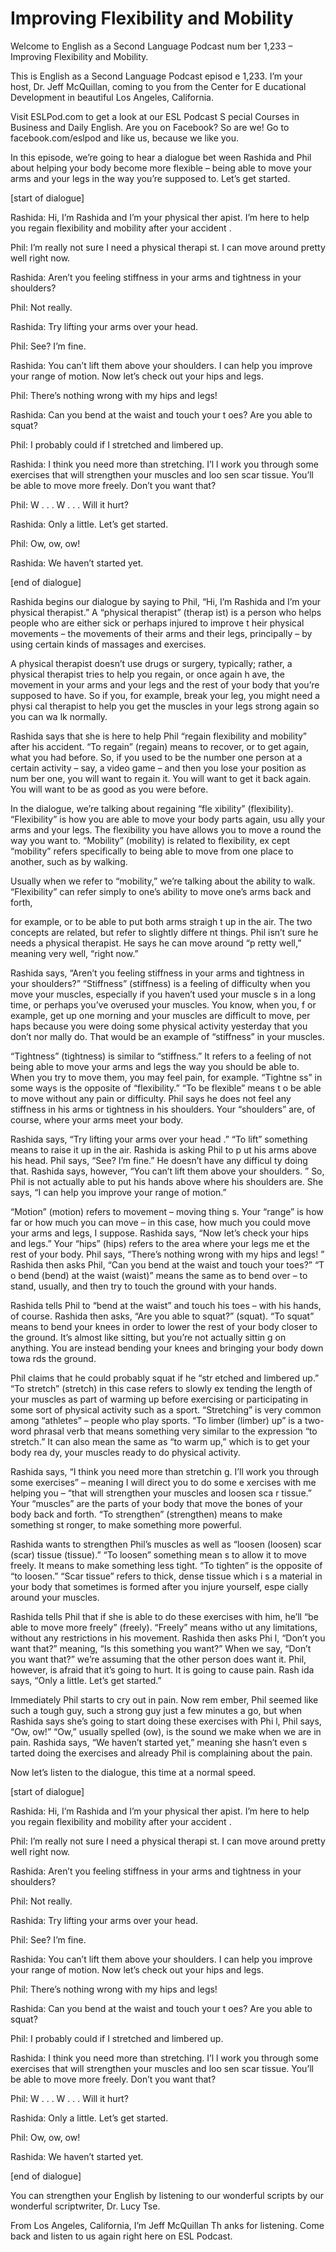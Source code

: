 # Improving Flexibility and Mobility

Welcome to English as a Second Language Podcast num ber 1,233 – Improving Flexibility and Mobility.

This is English as a Second Language Podcast episod e 1,233. I’m your host, Dr. Jeff McQuillan, coming to you from the Center for E ducational Development in beautiful Los Angeles, California.

Visit ESLPod.com to get a look at our ESL Podcast S pecial Courses in Business and Daily English. Are you on Facebook? So are we! Go to facebook.com/eslpod and like us, because we like you.

In this episode, we’re going to hear a dialogue bet ween Rashida and Phil about helping your body become more flexible – being able  to move your arms and your legs in the way you’re supposed to. Let’s get started.

[start of dialogue]

Rashida: Hi, I’m Rashida and I’m your physical ther apist. I’m here to help you regain flexibility and mobility after your accident .

Phil: I’m really not sure I need a physical therapi st. I can move around pretty well right now.

Rashida: Aren’t you feeling stiffness in your arms and tightness in your shoulders?

Phil: Not really.

Rashida: Try lifting your arms over your head.

Phil: See? I’m fine.

Rashida: You can’t lift them above your shoulders. I can help you improve your range of motion. Now let’s check out your hips and legs.

Phil: There’s nothing wrong with my hips and legs!

Rashida: Can you bend at the waist and touch your t oes? Are you able to squat?

Phil: I probably could if I stretched and limbered up.

 Rashida: I think you need more than stretching. I’l l work you through some exercises that will strengthen your muscles and loo sen scar tissue. You’ll be able to move more freely. Don’t you want that?

Phil: W . . . W . . . Will it hurt?

Rashida: Only a little. Let’s get started.

Phil: Ow, ow, ow!

Rashida: We haven’t started yet.

[end of dialogue]

Rashida begins our dialogue by saying to Phil, “Hi,  I’m Rashida and I’m your physical therapist.” A “physical therapist” (therap ist) is a person who helps people who are either sick or perhaps injured to improve t heir physical movements – the movements of their arms and their legs, principally  – by using certain kinds of massages and exercises.

A physical therapist doesn’t use drugs or surgery, typically; rather, a physical therapist tries to help you regain, or once again h ave, the movement in your arms and your legs and the rest of your body that you’re  supposed to have. So if you, for example, break your leg, you might need a physi cal therapist to help you get the muscles in your legs strong again so you can wa lk normally.

Rashida says that she is here to help Phil “regain flexibility and mobility” after his accident. “To regain” (regain) means to recover, or  to get again, what you had before. So, if you used to be the number one person  at a certain activity – say, a video game – and then you lose your position as num ber one, you will want to regain it. You will want to get it back again. You will want to be as good as you were before.

In the dialogue, we’re talking about regaining “fle xibility” (flexibility). “Flexibility” is how you are able to move your body parts again, usu ally your arms and your legs. The flexibility you have allows you to move a round the way you want to. “Mobility” (mobility) is related to flexibility, ex cept “mobility” refers specifically to being able to move from one place to another, such as by walking.

Usually when we refer to “mobility,” we’re talking about the ability to walk. “Flexibility” can refer simply to one’s ability to move one’s arms back and forth,

for example, or to be able to put both arms straigh t up in the air. The two concepts are related, but refer to slightly differe nt things. Phil isn’t sure he needs a physical therapist. He says he can move around “p retty well,” meaning very well, “right now.”

Rashida says, “Aren’t you feeling stiffness in your  arms and tightness in your shoulders?” “Stiffness” (stiffness) is a feeling of  difficulty when you move your muscles, especially if you haven’t used your muscle s in a long time, or perhaps you’ve overused your muscles. You know, when you, f or example, get up one morning and your muscles are difficult to move, per haps because you were doing some physical activity yesterday that you don’t nor mally do. That would be an example of “stiffness” in your muscles.

“Tightness” (tightness) is similar to “stiffness.” It refers to a feeling of not being able to move your arms and legs the way you should be able to. When you try to move them, you may feel pain, for example. “Tightne ss” in some ways is the opposite of “flexibility.” “To be flexible” means t o be able to move without any pain or difficulty. Phil says he does not feel any stiffness in his arms or tightness in his shoulders. Your “shoulders” are, of course, where your arms meet your body.

Rashida says, “Try lifting your arms over your head .” “To lift” something means to raise it up in the air. Rashida is asking Phil to p ut his arms above his head. Phil says, “See? I’m fine.” He doesn’t have any difficul ty doing that. Rashida says, however, “You can’t lift them above your shoulders. ” So, Phil is not actually able to put his hands above where his shoulders are. She  says, “I can help you improve your range of motion.”

“Motion” (motion) refers to movement – moving thing s. Your “range” is how far or how much you can move – in this case, how much you could move your arms and legs, I suppose. Rashida says, “Now let’s check  your hips and legs.” Your “hips” (hips) refers to the area where your legs me et the rest of your body. Phil says, “There’s nothing wrong with my hips and legs! ” Rashida then asks Phil, “Can you bend at the waist and touch your toes?” “T o bend (bend) at the waist (waist)” means the same as to bend over – to stand,  usually, and then try to touch the ground with your hands.

Rashida tells Phil to “bend at the waist” and touch  his toes – with his hands, of course. Rashida then asks, “Are you able to squat?”  (squat). “To squat” means to bend your knees in order to lower the rest of your body closer to the ground. It’s almost like sitting, but you’re not actually sittin g on anything. You are instead bending your knees and bringing your body down towa rds the ground.

 Phil claims that he could probably squat if he “str etched and limbered up.” “To stretch” (stretch) in this case refers to slowly ex tending the length of your muscles as part of warming up before exercising or participating in some sort of physical activity such as a sport. “Stretching” is very common among “athletes” – people who play sports. “To limber (limber) up” is a two-word phrasal verb that means something very similar to the expression “to stretch.” It can also mean the same as “to warm up,” which is to get your body rea dy, your muscles ready to do physical activity.

Rashida says, “I think you need more than stretchin g. I’ll work you through some exercises” – meaning I will direct you to do some e xercises with me helping you – “that will strengthen your muscles and loosen sca r tissue.” Your “muscles” are the parts of your body that move the bones of your body back and forth. “To strengthen” (strengthen) means to make something st ronger, to make something more powerful.

Rashida wants to strengthen Phil’s muscles as well as “loosen (loosen) scar (scar) tissue (tissue).” “To loosen” something mean s to allow it to move freely. It means to make something less tight. “To tighten” is  the opposite of “to loosen.” “Scar tissue” refers to thick, dense tissue which i s a material in your body that sometimes is formed after you injure yourself, espe cially around your muscles.

Rashida tells Phil that if she is able to do these exercises with him, he’ll “be able to move more freely” (freely). “Freely” means witho ut any limitations, without any restrictions in his movement. Rashida then asks Phi l, “Don’t you want that?” meaning, “Is this something you want?” When we say,  “Don’t you want that?” we’re assuming that the other person does want it. Phil, however, is afraid that it’s going to hurt. It is going to cause pain. Rash ida says, “Only a little. Let’s get started.”

Immediately Phil starts to cry out in pain. Now rem ember, Phil seemed like such a tough guy, such a strong guy just a few minutes a go, but when Rashida says she’s going to start doing these exercises with Phi l, Phil says, “Ow, ow!” “Ow,” usually spelled (ow), is the sound we make when we are in pain. Rashida says, “We haven’t started yet,” meaning she hasn’t even s tarted doing the exercises and already Phil is complaining about the pain.

Now let’s listen to the dialogue, this time at a normal speed.

[start of dialogue]

Rashida: Hi, I’m Rashida and I’m your physical ther apist. I’m here to help you regain flexibility and mobility after your accident .

Phil: I’m really not sure I need a physical therapi st. I can move around pretty well right now.

Rashida: Aren’t you feeling stiffness in your arms and tightness in your shoulders?

Phil: Not really.

Rashida: Try lifting your arms over your head.

Phil: See? I’m fine.

Rashida: You can’t lift them above your shoulders. I can help you improve your range of motion. Now let’s check out your hips and legs.

Phil: There’s nothing wrong with my hips and legs!

Rashida: Can you bend at the waist and touch your t oes? Are you able to squat?

Phil: I probably could if I stretched and limbered up.

Rashida: I think you need more than stretching. I’l l work you through some exercises that will strengthen your muscles and loo sen scar tissue. You’ll be able to move more freely. Don’t you want that?

Phil: W . . . W . . . Will it hurt?

Rashida: Only a little. Let’s get started.

Phil: Ow, ow, ow!

Rashida: We haven’t started yet.

[end of dialogue]

You can strengthen your English by listening to our  wonderful scripts by our wonderful scriptwriter, Dr. Lucy Tse.

 From Los Angeles, California, I’m Jeff McQuillan Th anks for listening. Come back and listen to us again right here on ESL Podcast.

